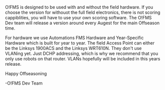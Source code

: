 O!FMS is designed to be used with and without the field hardware. If you choose the version for withouot the full field electronics, there is not scoring cappiblities, you will have to use your own scoring software. 
The O!FMS Dev team will release a version around every Augest for the main Offseason time. 

For hardware we use Automations FMS Hardware and Year-Specific Hardware which is built for year to year. 
The field Access Point can either be the Linksys 1900ACS and the Linksys WRT610N. They don't use VLANing yet. Just DCHP addressing, which is why we recommend that you only use robots on that router. 
VLANs hopefully will be included in this years release.

Happy Offseasoning

-O!FMS Dev Team
